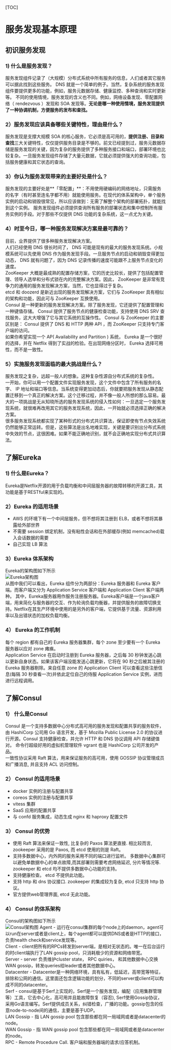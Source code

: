 [TOC]

# 服务发现基本原理　　

## 初识服务发现

### 1) 什么是服务发现？　　
服务发现组件记录了（大规模）分布式系统中所有服务的信息，人们或者其它服务可以据此找到这些服务。 DNS 就是一个简单的例子。当然，复杂系统的服务发现组件要提供更多的功能，例如，服务元数据存储、健康监控、多种查询和实时更新等。
不同的使用情境，服务发现的含义也不同。例如，网络设备发现、零配置网络（ rendezvous ）发现和 SOA 发现等。**无论是哪一种使用情境，服务发现提供了一种协调机制，方便服务的发布和查找。**　　　　

### 2）服务发现应该具备哪些关键特性，理由是什么？  
服务发现是支撑大规模 SOA 的核心服务，它必须是高可用的，**提供注册、目录和查找**三大关键特性，仅仅提供服务目录是不够的。前文已经提到过，服务元数据存储是服务发现的关键，因为复杂的服务提供了多种服务接口和端口，部署环境也比较复杂。一旦服务发现组件存储了大量元数据，它就必须提供强大的查询功能，包括服务健康和其它状态的查询。    

### 3）你认为服务发现带来的主要好处是什么？  
服务发现的主要好处是**「零配置」**：不用使用硬编码的网络地址，只需服务的名字（有时甚至连名字都不用）就能使用服务。在现代的体系架构中，单个服务实例的启动和销毁很常见，所以应该做到：无需了解整个架构的部署拓扑，就能找到这个实例。
服务发现组件必须提供查询所有服务的部署状态和集中控制所有服务实例的手段。对于那些不仅提供 DNS 功能的复杂系统，这一点尤为关键。

### 4）时至今日，哪一种服务发现解决方案是最可靠的？
目前，业界提供了很多种服务发现解决方案。    
人们已经使用 DNS 很长时间了， DNS 可能是现有的最大的服务发现系统。小规模系统可以先使用 DNS 作为服务发现手段。一旦服务节点的启动和销毁变得更加动态， DNS 就有问题了，因为 DNS 记录传播的速度可能跟不上服务节点变化的速度。  
ZooKeeper 大概是最成熟的配置存储方案，它的历史比较长，提供了包括配置管理、领导人选举和分布式锁在内的完整解决方案。因此， ZooKeeper 是非常有竞争力的通用的服务发现解决方案，当然，它也显得过于复杂。  
etcd 和 doozerd 是新近出现的服务发现解决方案，它们与 ZooKeeper 具有相似的架构和功能，因此可与 ZooKeeper 互换使用。  
Consul 是一种更新的服务发现解决方案。除了服务发现，它还提供了配置管理和一种键值存储。 Consul 提供了服务节点的健康检查功能，支持使用 DNS SRV 查找服务，这大大增强了它与其它系统的互操作性。 Consul 与 ZooKeeper 的主要区别是： Consul 提供了 DNS 和 HTTP 两种 API ，而 ZooKeeper 只支持专门客户端的访问。  
如果你希望实现一个 AP( Availability and Partition ) 系统， Eureka 是一个很好的选择，并在 Netflix 得到了实战的检验。在出现网络分区时， Eureka 选择可用性，而不是一致性。  

### 5）实施服务发现面临的最大挑战是什么？  
服务发现之复杂，远超一般人的想象。这种复杂性源自分布式系统的复杂性。  
一开始，你可以用一个配置文件实现服务发现，这个文件中包含了所有服务的名字、 IP 地址和端口等信息。当系统变得更加动态后，你就要把服务发现从静态配置迁移到一个真正的解决方案。这个迁移过程，并不像一般人所想的那么容易。最大的一项挑战是无从知晓所选的服务发现系统的侵入性如何：一旦选定一个服务发现系统，就很难再改用其它的服务发现系统，因此，一开始就必须选择正确的解决方案。    
很多服务发现系统都实现了某种形式的分布式共识算法，保证即使有节点失效系统仍然能够正常运转。但是，这些算法是出名地难实现，关键是要识别出分布式系统中失效的节点，这很困难。如果不能正确地识别，就不会正确地实现分布式共识算法。  

## 了解Eureka

### 1) 什么是Eureka？
Eureka是Netflix开源的用于负载均衡和中间层服务器的故障转移的开源工具，其功能是基于RESTful来实现的。

### 2）Eureka 的适用场景   
* AWS 的环境下有一个中间层服务，但不想将其注册到 ELB，或者不想将其暴露给外部世界  
* 不需要 session 绑定机制，没有粘性会话和在外部缓存(例如 memcached)载入会话数据的需要  
* 自己实现 LB 算法  

### 3）Eureka 体系架构  
Eureka的架构图如下所示  
![Eureka架构图](images/eureka_architecture.png)   
从图中我们可以看出，Eureka 组件分为两部分：Eureka 服务器和 Eureka 客户端。而客户端又分为 Application Service 客户端和 Application Client 客户端两种。
其中，Eureka服务器用作服务注册服务器。Eureka客户端是一个java客户端，用来简化与服务器的交互、作为轮询负载均衡器，并提供服务的故障切换支持。Netflix在其生产环境中使用的是另外的客户端，它提供基于流量、资源利用率以及出错状态的加权负载均衡。    
  
### 4） Eureka 的工作机制  
每个 region 都有自己的 Eureka 服务器集群，每个 zone 至少要有一个 Eureka 服务器以应对 zone 瘫痪。      
Application Service 在启动时注册到 Eureka 服务器，之后每 30 秒钟发送心跳以更新自身状态。如果该客户端没能发送心跳更新，它将在 90 秒之后被其注册的 Eureka 服务器剔除。来自任意 zone 的 Application Client 可以查看这些注册信息(每隔 30 秒查看一次)并依此定位自己的侍服 Application Service 实例，进而进行远程调用。    

## 了解Consul

### 1） 什么是Consul  
Consul 是一个支持多数据中心分布式高可用的服务发现和配置共享的服务软件，由 HashiCorp 公司用 Go 语言开发，基于 Mozilla Public License 2.0 的协议进行开源。Consul 支持健康检查，并允许 HTTP 和 DNS 协议调用 API 存储键值对。
命令行超级好用的虚拟机管理软件 vgrant 也是 HashiCorp 公司开发的产品。  
一致性协议采用 Raft 算法，用来保证服务的高可用，使用 GOSSIP 协议管理成员和广播消息, 并且支持 ACL 访问控制。 

### 2） Consul 的适用场景  
* docker 实例的注册与配置共享  
* coreos 实例的注册与配置共享  
* vitess 集群  
* SaaS 应用的配置共享  
* 与 confd 服务集成，动态生成 nginx 和 haproxy 配置文件  

### 3） Consul 的优势  
* 使用 Raft 算法来保证一致性, 比复杂的 Paxos 算法更直接. 相比较而言, zookeeper 采用的是 Paxos, 而 etcd 使用的则是 Raft。  
* 支持多数据中心，内外网的服务采用不同的端口进行监听。 多数据中心集群可以避免单数据中心的单点故障,而其部署则需要考虑网络延迟, 分片等情况等. zookeeper 和 etcd 均不提供多数据中心功能的支持。    
* 支持健康检查。 etcd 不提供此功能。  
* 支持 http 和 dns 协议接口. zookeeper 的集成较为复杂, etcd 只支持 http 协议。    
* 官方提供web管理界面, etcd 无此功能。  

### 4） Consul 的体系架构  
Consul的架构图如下所示  
![Consul架构图](images/consul_architecture.png)
Agent - 运行在consul集群的每个node上的daemon，agent可以run在server或者是client上，每个agent都可以提供DNS或者是HTTP的接口，负责health check和service发现等。  
Client - client把所有的RPCs转发到server端，是相对无状态的。唯一在后台运行的时client端执行了LAN gossip pool，只消耗极少的资源和网络带宽。  
Server - server 负责维护cluster state， RPC quiries， 和其他数据中心交换WAN gossip，转发queries给leader或者其他数据中心。   
Datacenter - Datacenter是一种网络环境，具有私有，低延迟，高带宽等特征，排除和公网的通信。这里面还包含逻辑功能的划分，不同的server或client可以构成不同的datacenter。    
Serf - consul是基于Serf上实现的，Serf是一个服务发现，编配（应用集群管理等）工具，它去中心化，高可用并且能故障恢复（容忍), Serf使用Gossip协议，采用Go语言编写。Serf提供成员关系，纠错检查，广播的功能。gossip包含的任意node-to-node间的通信，主要是基于UDP。  
LAN Gossip - 指 LAN gossip pool 包含那些都在同一局域网或者是datacenter的node。    
WAN Gossip - 指 WAN gossip pool 包含那些都在同一局域网或者是datacenter的node。    
RPC - Remote Procedure Call. 客户端和服务器端的请求/应答机制。  
